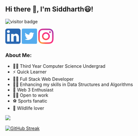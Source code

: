 ## Hi there 👋, I'm Siddharth:smiley:!

![visitor badge](https://visitor-badge.glitch.me/badge?page_id=Gooner1886.visitor-badge)

[![](/Icons/linkedin.png)](https://www.linkedin.com/in/siddharth-sarma-5a17511b9/) [![](/Icons/twitter.png)](https://twitter.com/Sid_Sarma5) [![](/Icons/instagram.png)](https://www.instagram.com/siddharth_sarma5/)

### About Me:

* :man_student: Third Year Computer Science Undergrad 
* :zap: Quick Learner 
* :technologist: Full Stack Web Developer 
* :man_student: Enhancing my skills in Data Structures and Algorithms
* :key: Web 3 Enthusiast
* :office_worker: Open to work
* :soccer: Sports fanatic 
* :tiger: Wildlife lover


<img height="180em" src="https://github-readme-stats.vercel.app/api?username=Gooner1886&show_icons=true&hide_border=true&&count_private=true&include_all_commits=true&theme=radical" />

[![GitHub Streak](https://github-readme-streak-stats.herokuapp.com/?user=Gooner1886&theme=dark)](https://git.io/streak-stats)

<!-- ![Top Langs](https://github-readme-stats.vercel.app/api/top-langs/?username=Gooner1886&layout=compact) -->

<!--
**Gooner1886/Gooner1886** is a ✨ _special_ ✨ repository because its `README.md` (this file) appears on your GitHub profile.

Here are some ideas to get you started:

- 🔭 I’m currently working on ...
- 🌱 I’m currently learning ...
- 👯 I’m looking to collaborate on ...
- 🤔 I’m looking for help with ...
- 💬 Ask me about ...
- 📫 How to reach me: ...
- 😄 Pronouns: ...
- ⚡ Fun fact: ...
-->

